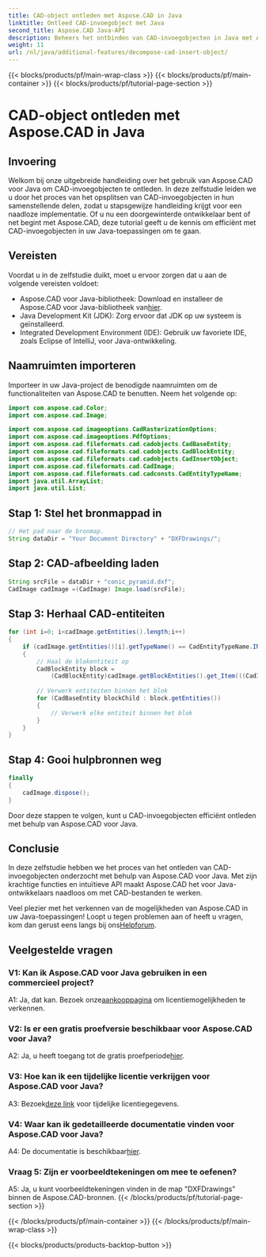 ```yaml
---
title: CAD-object ontleden met Aspose.CAD in Java
linktitle: Ontleed CAD-invoegobject met Java
second_title: Aspose.CAD Java-API
description: Beheers het ontbinden van CAD-invoegobjecten in Java met Aspose.CAD. Volg onze stapsgewijze handleiding voor een efficiënte afhandeling. Duik in de wereld van CAD-manipulatie.
weight: 11
url: /nl/java/additional-features/decompose-cad-insert-object/
---
```


{{< blocks/products/pf/main-wrap-class >}}
{{< blocks/products/pf/main-container >}}
{{< blocks/products/pf/tutorial-page-section >}}

# CAD-object ontleden met Aspose.CAD in Java

## Invoering

Welkom bij onze uitgebreide handleiding over het gebruik van Aspose.CAD voor Java om CAD-invoegobjecten te ontleden. In deze zelfstudie leiden we u door het proces van het opsplitsen van CAD-invoegobjecten in hun samenstellende delen, zodat u stapsgewijze handleiding krijgt voor een naadloze implementatie. Of u nu een doorgewinterde ontwikkelaar bent of net begint met Aspose.CAD, deze tutorial geeft u de kennis om efficiënt met CAD-invoegobjecten in uw Java-toepassingen om te gaan.

## Vereisten

Voordat u in de zelfstudie duikt, moet u ervoor zorgen dat u aan de volgende vereisten voldoet:

- Aspose.CAD voor Java-bibliotheek: Download en installeer de Aspose.CAD voor Java-bibliotheek van[hier](https://releases.aspose.com/cad/java/).
- Java Development Kit (JDK): Zorg ervoor dat JDK op uw systeem is geïnstalleerd.
- Integrated Development Environment (IDE): Gebruik uw favoriete IDE, zoals Eclipse of IntelliJ, voor Java-ontwikkeling.

## Naamruimten importeren

Importeer in uw Java-project de benodigde naamruimten om de functionaliteiten van Aspose.CAD te benutten. Neem het volgende op:

```java
import com.aspose.cad.Color;
import com.aspose.cad.Image;

import com.aspose.cad.imageoptions.CadRasterizationOptions;
import com.aspose.cad.imageoptions.PdfOptions;
import com.aspose.cad.fileformats.cad.cadobjects.CadBaseEntity;
import com.aspose.cad.fileformats.cad.cadobjects.CadBlockEntity;
import com.aspose.cad.fileformats.cad.cadobjects.CadInsertObject;
import com.aspose.cad.fileformats.cad.CadImage;
import com.aspose.cad.fileformats.cad.cadconsts.CadEntityTypeName;
import java.util.ArrayList;
import java.util.List;
```

## Stap 1: Stel het bronmappad in

```java
// Het pad naar de bronmap.
String dataDir = "Your Document Directory" + "DXFDrawings/";
```

## Stap 2: CAD-afbeelding laden

```java
String srcFile = dataDir + "conic_pyramid.dxf";
CadImage cadImage =(CadImage) Image.load(srcFile);
```

## Stap 3: Herhaal CAD-entiteiten

```java
for (int i=0; i<cadImage.getEntities().length;i++)
{
    if (cadImage.getEntities()[i].getTypeName() == CadEntityTypeName.INSERT)
    {
        // Haal de blokentiteit op
        CadBlockEntity block =
            (CadBlockEntity)cadImage.getBlockEntities().get_Item(((CadInsertObject)cadImage.getEntities()[i]).getName());
            
        // Verwerk entiteiten binnen het blok
        for (CadBaseEntity blockChild : block.getEntities())
        {
            // Verwerk elke entiteit binnen het blok
        }
    }
}
```

## Stap 4: Gooi hulpbronnen weg

```java
finally
{
    cadImage.dispose();
}
```

Door deze stappen te volgen, kunt u CAD-invoegobjecten efficiënt ontleden met behulp van Aspose.CAD voor Java.

## Conclusie

In deze zelfstudie hebben we het proces van het ontleden van CAD-invoegobjecten onderzocht met behulp van Aspose.CAD voor Java. Met zijn krachtige functies en intuïtieve API maakt Aspose.CAD het voor Java-ontwikkelaars naadloos om met CAD-bestanden te werken.

 Veel plezier met het verkennen van de mogelijkheden van Aspose.CAD in uw Java-toepassingen! Loopt u tegen problemen aan of heeft u vragen, kom dan gerust eens langs bij ons[Helpforum](https://forum.aspose.com/c/cad/19).

## Veelgestelde vragen

### V1: Kan ik Aspose.CAD voor Java gebruiken in een commercieel project?

 A1: Ja, dat kan. Bezoek onze[aankooppagina](https://purchase.aspose.com/buy) om licentiemogelijkheden te verkennen.

### V2: Is er een gratis proefversie beschikbaar voor Aspose.CAD voor Java?

 A2: Ja, u heeft toegang tot de gratis proefperiode[hier](https://releases.aspose.com/).

### V3: Hoe kan ik een tijdelijke licentie verkrijgen voor Aspose.CAD voor Java?

 A3: Bezoek[deze link](https://purchase.aspose.com/temporary-license/) voor tijdelijke licentiegegevens.

### V4: Waar kan ik gedetailleerde documentatie vinden voor Aspose.CAD voor Java?

 A4: De documentatie is beschikbaar[hier](https://reference.aspose.com/cad/java/).

### Vraag 5: Zijn er voorbeeldtekeningen om mee te oefenen?

A5: Ja, u kunt voorbeeldtekeningen vinden in de map "DXFDrawings" binnen de Aspose.CAD-bronnen.
{{< /blocks/products/pf/tutorial-page-section >}}

{{< /blocks/products/pf/main-container >}}
{{< /blocks/products/pf/main-wrap-class >}}

{{< blocks/products/products-backtop-button >}}
